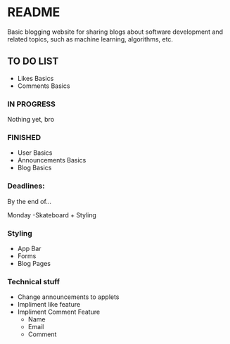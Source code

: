 # README
Basic blogging website for sharing blogs about software development and related topics, such as machine learning, algorithms, etc.

## TO DO LIST
- Likes Basics
- Comments Basics



### IN PROGRESS
Nothing yet, bro



### FINISHED
- User Basics
- Announcements Basics
- Blog Basics


### Deadlines:
By the end of...

Monday
-Skateboard + Styling

### Styling
- App Bar
- Forms
- Blog Pages

### Technical stuff
- Change announcements to applets
- Impliment like feature
- Impliment Comment Feature
    - Name
    - Email
    - Comment
